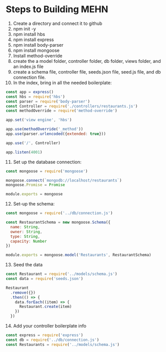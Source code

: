 # Steps to Building MEHN
1. Create a directory and connect it to github
2. npm init -y
3. npm install hbs
4. npm install express
5. npm install body-parser
6. npm install mongoose
7. Install method-override
8. create the a model folder, controller folder, db folder, views folder, and an index.js file
9. create a schema file, controller file, seeds.json file, seed.js file, and db connection file.
10. In the index, bring in all the needed boilerplate:
```js
const app = express()
const hbs = require('hbs')
const parser = require('body-parser')
const Controller = require('./controllers/restaurants.js')
const methodOverride = require('method-override')

app.set('view engine', 'hbs')

app.use(methodOverride('_method'))
app.use(parser.urlencoded({extended: true}))

app.use('/', Controller)

app.listen(4001)
```
11. Set up the database connection:
```js
const mongoose = require('mongoose')

mongoose.connect(`mongodb://localhost/restaurants`)
mongoose.Promise = Promise

module.exports = mongoose

```
12. Set-up the schema:
```js
const mongoose = require('../db/connection.js')

const RestaurantSchema = new mongoose.Schema({
  name: String,
  owner: String,
  type: String,
  capacity: Number
})

module.exports = mongoose.model('Restaurants', RestaurantSchema)
```
13. Seed the data
```js
const Restaurant = require('../models/schema.js')
const data = require('seeds.json')

Restaurant
  .remove({})
  .then(() => {
    data.forEach((item) => {
      Restaurant.create(item)
    })
  })
```
14. Add your controller boilerplate info
```js
const express = require('express')
const db = require('../db/connection.js')
const Restaurants = require('../models/schema.js')
```